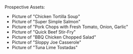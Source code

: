 Prospective Assets:

- Picture of "Chicken Tortilla Soup"
- Picture of "Super Simple Salmon"
- Picture of "Pork Chops with Fresh Tomato, Onion, Garlic"
- Picture of "Quick Beef Stir-Fry"
- Picture of "BBQ Chicken Chopped Salad"
- Picture of "Sloppy Joe Casserole"
- Picture of "Tuna Lime Tostadas"
